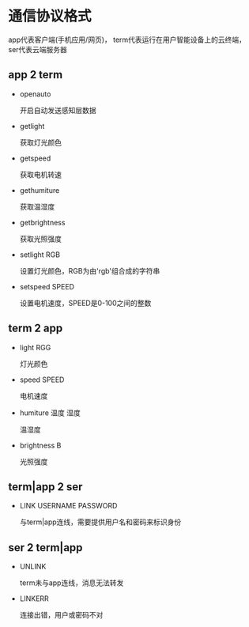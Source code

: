 # 通信协议格式
app代表客户端(手机应用/网页)，
term代表运行在用户智能设备上的云终端，
ser代表云端服务器

## app 2 term
- openauto

  开启自动发送感知层数据
  
- getlight

  获取灯光颜色
  
- getspeed

  获取电机转速
  
- gethumiture

  获取温湿度
  
- getbrightness

  获取光照强度
  
- setlight RGB

  设置灯光颜色，RGB为由'rgb'组合成的字符串
  
- setspeed SPEED

  设置电机速度，SPEED是0-100之间的整数

## term 2 app
- light RGG

  灯光颜色
  
- speed SPEED

  电机速度
  
- humiture 温度 湿度

  温湿度
  
- brightness B

  光照强度
  

## term|app 2 ser
- LINK USERNAME PASSWORD

  与term|app连线，需要提供用户名和密码来标识身份

## ser 2 term|app
- UNLINK

  term未与app连线，消息无法转发
  
- LINKERR

  连接出错，用户或密码不对
